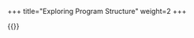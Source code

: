+++
title="Exploring Program Structure"
weight=2
+++

{{<snippet file="src/test/scala/io/shiftleft/joern/StructureTests.scala" language="scala">}}
